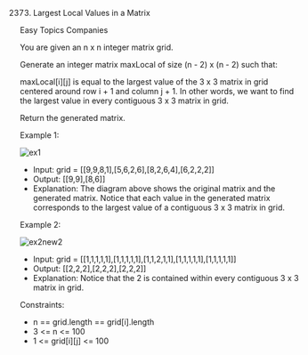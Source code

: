 2373. Largest Local Values in a Matrix

Easy
Topics
Companies

You are given an n x n integer matrix grid.

Generate an integer matrix maxLocal of size (n - 2) x (n - 2) such that:

maxLocal[i][j] is equal to the largest value of the 3 x 3 matrix in grid centered around row i + 1 and column j + 1.
In other words, we want to find the largest value in every contiguous 3 x 3 matrix in grid.

Return the generated matrix.

 

Example 1:

![ex1](https://github.com/AnkitPorwal04/LeetCode/assets/96345105/fb5e2369-32eb-4a29-ae32-c9137fcd8dc8)

- Input: grid = [[9,9,8,1],[5,6,2,6],[8,2,6,4],[6,2,2,2]]
- Output: [[9,9],[8,6]]
- Explanation: The diagram above shows the original matrix and the generated matrix.
Notice that each value in the generated matrix corresponds to the largest value of a contiguous 3 x 3 matrix in grid.

Example 2:

![ex2new2](https://github.com/AnkitPorwal04/LeetCode/assets/96345105/f69720eb-a3dc-4b94-b34c-c36ce68a2afe)

- Input: grid = [[1,1,1,1,1],[1,1,1,1,1],[1,1,2,1,1],[1,1,1,1,1],[1,1,1,1,1]]
- Output: [[2,2,2],[2,2,2],[2,2,2]]
- Explanation: Notice that the 2 is contained within every contiguous 3 x 3 matrix in grid.
 
Constraints:

- n == grid.length == grid[i].length
- 3 <= n <= 100
- 1 <= grid[i][j] <= 100
